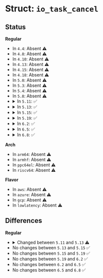 # Struct: <code>io_task_cancel</code>

## Status
<b>Regular</b>
<ul>
<li>
In <code>4.4</code>: Absent ⚠️
</li>
<li>
In <code>4.8</code>: Absent ⚠️
</li>
<li>
In <code>4.10</code>: Absent ⚠️
</li>
<li>
In <code>4.13</code>: Absent ⚠️
</li>
<li>
In <code>4.15</code>: Absent ⚠️
</li>
<li>
In <code>4.18</code>: Absent ⚠️
</li>
<li>
In <code>5.0</code>: Absent ⚠️
</li>
<li>
In <code>5.3</code>: Absent ⚠️
</li>
<li>
In <code>5.4</code>: Absent ⚠️
</li>
<li>
In <code>5.8</code>: Absent ⚠️
</li>
<li>
<details>
<summary>In <code>5.11</code>: ✅</summary>

```c
struct io_task_cancel {
    struct task_struct *task;
    struct files_struct *files;
};
```
</details>
</li>
<li>
<details>
<summary>In <code>5.13</code>: ✅</summary>

```c
struct io_task_cancel {
    struct task_struct *task;
    bool all;
};
```
</details>
</li>
<li>
<details>
<summary>In <code>5.15</code>: ✅</summary>

```c
struct io_task_cancel {
    struct task_struct *task;
    bool all;
};
```
</details>
</li>
<li>
<details>
<summary>In <code>5.19</code>: ✅</summary>

```c
struct io_task_cancel {
    struct task_struct *task;
    bool all;
};
```
</details>
</li>
<li>
<details>
<summary>In <code>6.2</code>: ✅</summary>

```c
struct io_task_cancel {
    struct task_struct *task;
    bool all;
};
```
</details>
</li>
<li>
<details>
<summary>In <code>6.5</code>: ✅</summary>

```c
struct io_task_cancel {
    struct task_struct *task;
    bool all;
};
```
</details>
</li>
<li>
<details>
<summary>In <code>6.8</code>: ✅</summary>

```c
struct io_task_cancel {
    struct task_struct *task;
    bool all;
};
```
</details>
</li>
</ul>
<b>Arch</b>
<ul>
<li>
In <code>arm64</code>: Absent ⚠️
</li>
<li>
In <code>armhf</code>: Absent ⚠️
</li>
<li>
In <code>ppc64el</code>: Absent ⚠️
</li>
<li>
In <code>riscv64</code>: Absent ⚠️
</li>
</ul>
<b>Flavor</b>
<ul>
<li>
In <code>aws</code>: Absent ⚠️
</li>
<li>
In <code>azure</code>: Absent ⚠️
</li>
<li>
In <code>gcp</code>: Absent ⚠️
</li>
<li>
In <code>lowlatency</code>: Absent ⚠️
</li>
</ul>

## Differences
<b>Regular</b>
<ul>
<li>
<details>
<summary>Changed between <code>5.11</code> and <code>5.13</code> ⚠️</summary>
<ul>
<li>
<b>Field added. </b>
<code>bool all</code>
</li>
<li>
<b>Field removed. </b>
<code>struct files_struct *files</code>
</li>
</ul>
</details>
</li>
<li>
No changes between <code>5.13</code> and <code>5.15</code> ✅
</li>
<li>
No changes between <code>5.15</code> and <code>5.19</code> ✅
</li>
<li>
No changes between <code>5.19</code> and <code>6.2</code> ✅
</li>
<li>
No changes between <code>6.2</code> and <code>6.5</code> ✅
</li>
<li>
No changes between <code>6.5</code> and <code>6.8</code> ✅
</li>
</ul>
